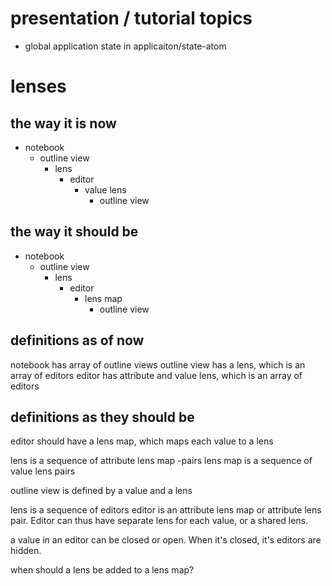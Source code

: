 # presentation / tutorial topics

- global application state in applicaiton/state-atom


# lenses

## the way it is now
- notebook
  - outline view
    - lens
      - editor
        - value lens
          - outline view

## the way it should be
- notebook
  - outline view
    - lens
      - editor
        - lens map
          - outline view

## definitions as of now
notebook has array of outline views
outline view has a lens, which is an array of editors
editor has attribute and value lens, which is an array of editors


## definitions as they should be
editor should have a lens map, which maps each value to a lens

lens is a sequence of attribute lens map -pairs
lens map is a sequence of value lens pairs

outline view is defined by a value and a lens


lens is a sequence of editors
editor is an attribute lens map or attribute lens pair. Editor can thus have separate lens for each value, or a shared lens.

a value in an editor can be closed or open. When it's closed, it's editors are hidden.



when should a lens be added to a lens map?
